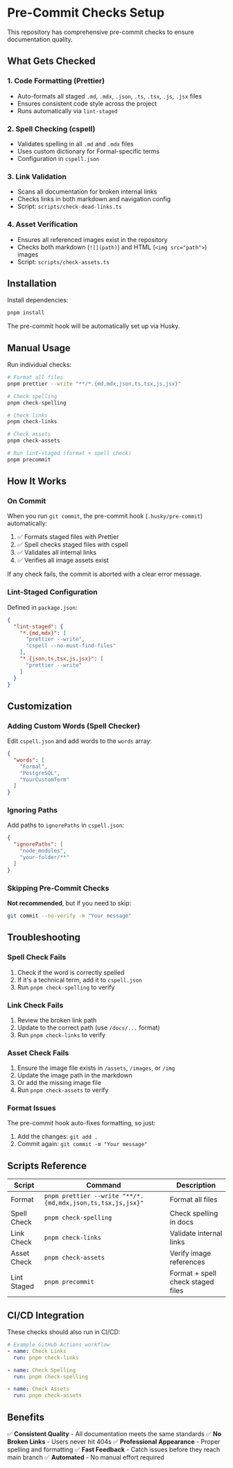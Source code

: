 # Pre-Commit Checks Setup

This repository has comprehensive pre-commit checks to ensure documentation quality.

## What Gets Checked

### 1. **Code Formatting** (Prettier)
- Auto-formats all staged `.md`, `.mdx`, `.json`, `.ts`, `.tsx`, `.js`, `.jsx` files
- Ensures consistent code style across the project
- Runs automatically via `lint-staged`

### 2. **Spell Checking** (cspell)
- Validates spelling in all `.md` and `.mdx` files
- Uses custom dictionary for Formal-specific terms
- Configuration in `cspell.json`

### 3. **Link Validation**
- Scans all documentation for broken internal links
- Checks links in both markdown and navigation config
- Script: `scripts/check-dead-links.ts`

### 4. **Asset Verification**
- Ensures all referenced images exist in the repository
- Checks both markdown (`![](path)`) and HTML (`<img src="path">`) images
- Script: `scripts/check-assets.ts`

## Installation

Install dependencies:

```bash
pnpm install
```

The pre-commit hook will be automatically set up via Husky.

## Manual Usage

Run individual checks:

```bash
# Format all files
pnpm prettier --write "**/*.{md,mdx,json,ts,tsx,js,jsx}"

# Check spelling
pnpm check-spelling

# Check links
pnpm check-links

# Check assets
pnpm check-assets

# Run lint-staged (format + spell check)
pnpm precommit
```

## How It Works

### On Commit

When you run `git commit`, the pre-commit hook (`.husky/pre-commit`) automatically:

1. ✅ Formats staged files with Prettier
2. ✅ Spell checks staged files with cspell
3. ✅ Validates all internal links
4. ✅ Verifies all image assets exist

If any check fails, the commit is aborted with a clear error message.

### Lint-Staged Configuration

Defined in `package.json`:

```json
{
  "lint-staged": {
    "*.{md,mdx}": [
      "prettier --write",
      "cspell --no-must-find-files"
    ],
    "*.{json,ts,tsx,js,jsx}": [
      "prettier --write"
    ]
  }
}
```

## Customization

### Adding Custom Words (Spell Checker)

Edit `cspell.json` and add words to the `words` array:

```json
{
  "words": [
    "Formal",
    "PostgreSQL",
    "YourCustomTerm"
  ]
}
```

### Ignoring Paths

Add paths to `ignorePaths` in `cspell.json`:

```json
{
  "ignorePaths": [
    "node_modules",
    "your-folder/**"
  ]
}
```

### Skipping Pre-Commit Checks

**Not recommended**, but if you need to skip:

```bash
git commit --no-verify -m "Your message"
```

## Troubleshooting

### Spell Check Fails

1. Check if the word is correctly spelled
2. If it's a technical term, add it to `cspell.json`
3. Run `pnpm check-spelling` to verify

### Link Check Fails

1. Review the broken link path
2. Update to the correct path (use `/docs/...` format)
3. Run `pnpm check-links` to verify

### Asset Check Fails

1. Ensure the image file exists in `/assets`, `/images`, or `/img`
2. Update the image path in the markdown
3. Or add the missing image file
4. Run `pnpm check-assets` to verify

### Format Issues

The pre-commit hook auto-fixes formatting, so just:
1. Add the changes: `git add .`
2. Commit again: `git commit -m "Your message"`

## Scripts Reference

| Script | Command | Description |
|--------|---------|-------------|
| Format | `pnpm prettier --write "**/*.{md,mdx,json,ts,tsx,js,jsx}"` | Format all files |
| Spell Check | `pnpm check-spelling` | Check spelling in docs |
| Link Check | `pnpm check-links` | Validate internal links |
| Asset Check | `pnpm check-assets` | Verify image references |
| Lint Staged | `pnpm precommit` | Format + spell check staged files |

## CI/CD Integration

These checks should also run in CI/CD:

```yaml
# Example GitHub Actions workflow
- name: Check Links
  run: pnpm check-links

- name: Check Spelling
  run: pnpm check-spelling

- name: Check Assets
  run: pnpm check-assets
```

## Benefits

✅ **Consistent Quality** - All documentation meets the same standards
✅ **No Broken Links** - Users never hit 404s
✅ **Professional Appearance** - Proper spelling and formatting
✅ **Fast Feedback** - Catch issues before they reach main branch
✅ **Automated** - No manual effort required

